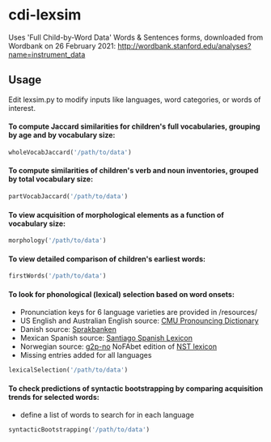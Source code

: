 # cdi-lexsim
Uses 'Full Child-by-Word Data' Words & Sentences forms, 
downloaded from Wordbank on 26 February 2021:
http://wordbank.stanford.edu/analyses?name=instrument_data

## Usage

Edit lexsim.py to modify inputs like languages, word categories, or words of interest.


#### To compute Jaccard similarities for children's full vocabularies, grouping by age and by vocabulary size:

```python
wholeVocabJaccard('/path/to/data')
```

#### To compute similarities of children's verb and noun inventories, grouped by total vocabulary size:

```python
partVocabJaccard('/path/to/data')
```

#### To view acquisition of morphological elements as a function of vocabulary size:

```python
morphology('/path/to/data')
```

#### To view detailed comparison of children's earliest words:

```python
firstWords('/path/to/data')
```

#### To look for phonological (lexical) selection based on word onsets:

* Pronunciation keys for 6 language varieties are provided in /resources/
* US English and Australian English source: [CMU Pronouncing Dictionary](http://www.speech.cs.cmu.edu/cgi-bin/cmudict)
* Danish source: [Sprakbanken](https://openslr.org/8/)
* Mexican Spanish source: [Santiago Spanish Lexicon](https://www.openslr.org/34/)
* Norwegian source: [g2p-no](https://github.com/peresolb/g2p-no) NoFAbet edition of [NST lexicon](https://www.nb.no/sprakbanken/en/resource-catalogue/oai-nb-no-sbr-23/)
* Missing entries added for all languages

```python
lexicalSelection('/path/to/data')
```

#### To check predictions of syntactic bootstrapping by comparing acquisition trends for selected words:

* define a list of words to search for in each language

```python
syntacticBootstrapping('/path/to/data')
```
